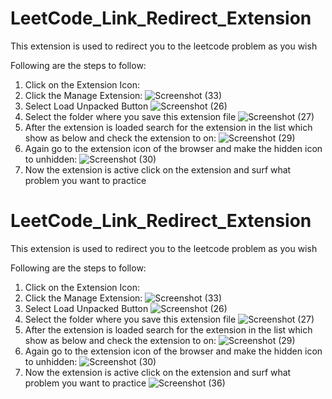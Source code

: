 # LeetCode_Link_Redirect_Extension
This extension is used to redirect you to the leetcode problem as you wish

Following are the steps to follow:

1. Click on the Extension Icon:
2. Click the Manage Extension:
![Screenshot (33)](https://github.com/saashish7070/LeetCode_Link_Redirect_Extension/assets/69105660/f9e94345-e31a-4e97-8b2c-e749af3a0e88)
3. Select Load Unpacked Button
![Screenshot (26)](https://github.com/saashish7070/LeetCode_Link_Redirect_Extension/assets/69105660/f933d736-53b2-4af2-a44f-ca5b666f5e9d)
4. Select the folder where you save this extension file
![Screenshot (27)](https://github.com/saashish7070/LeetCode_Link_Redirect_Extension/assets/69105660/49367db3-ccb2-4787-b296-47b3228a583f)
5. After the extension is loaded search for the extension in the list which show as below and check the extension to on:
![Screenshot (29)](https://github.com/saashish7070/LeetCode_Link_Redirect_Extension/assets/69105660/0e846ef3-b91e-49d8-9f9b-d72e6ef3934a)
6. Again go to the extension icon of the browser and make the hidden icon to unhidden:
![Screenshot (30)](https://github.com/saashish7070/LeetCode_Link_Redirect_Extension/assets/69105660/9709b042-e8e6-4cab-83fe-1646cf33d568)
7. Now the extension is active click on the extension and surf what problem you want to practice
# LeetCode_Link_Redirect_Extension
This extension is used to redirect you to the leetcode problem as you wish

Following are the steps to follow:

1. Click on the Extension Icon:
2. Click the Manage Extension:
![Screenshot (33)](https://github.com/saashish7070/LeetCode_Link_Redirect_Extension/assets/69105660/f9e94345-e31a-4e97-8b2c-e749af3a0e88)
3. Select Load Unpacked Button
![Screenshot (26)](https://github.com/saashish7070/LeetCode_Link_Redirect_Extension/assets/69105660/f933d736-53b2-4af2-a44f-ca5b666f5e9d)
4. Select the folder where you save this extension file
![Screenshot (27)](https://github.com/saashish7070/LeetCode_Link_Redirect_Extension/assets/69105660/49367db3-ccb2-4787-b296-47b3228a583f)
5. After the extension is loaded search for the extension in the list which show as below and check the extension to on:
![Screenshot (29)](https://github.com/saashish7070/LeetCode_Link_Redirect_Extension/assets/69105660/0e846ef3-b91e-49d8-9f9b-d72e6ef3934a)
6. Again go to the extension icon of the browser and make the hidden icon to unhidden:
![Screenshot (30)](https://github.com/saashish7070/LeetCode_Link_Redirect_Extension/assets/69105660/9709b042-e8e6-4cab-83fe-1646cf33d568)
7. Now the extension is active click on the extension and surf what problem you want to practice
![Screenshot (36)](https://github.com/saashish7070/LeetCode_Link_Redirect_Extension/assets/69105660/bf631549-e2a2-47b2-ac27-2989b8589db8)

